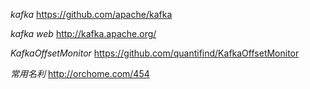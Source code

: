 *kafka* https://github.com/apache/kafka

*kafka web* http://kafka.apache.org/

*KafkaOffsetMonitor* https://github.com/quantifind/KafkaOffsetMonitor

*常用名利*  http://orchome.com/454


